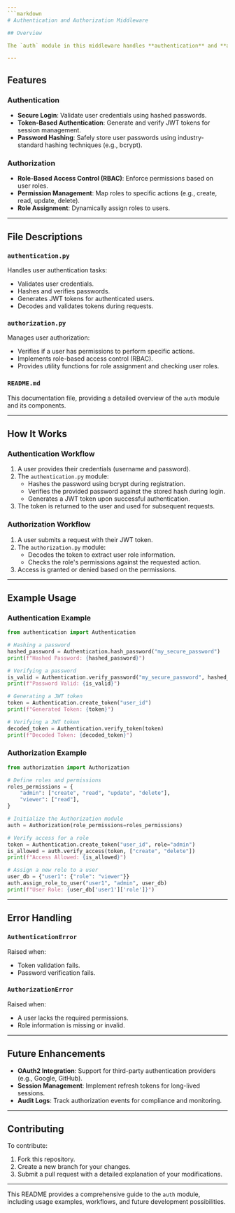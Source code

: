 ```yaml
---
```markdown
# Authentication and Authorization Middleware

## Overview

The `auth` module in this middleware handles **authentication** and **authorization** for the system. It ensures secure access to resources by verifying user identities and enforcing role-based access controls.

---
```


## Features

### Authentication
- **Secure Login**: Validate user credentials using hashed passwords.
- **Token-Based Authentication**: Generate and verify JWT tokens for session management.
- **Password Hashing**: Safely store user passwords using industry-standard hashing techniques (e.g., bcrypt).

### Authorization
- **Role-Based Access Control (RBAC)**: Enforce permissions based on user roles.
- **Permission Management**: Map roles to specific actions (e.g., create, read, update, delete).
- **Role Assignment**: Dynamically assign roles to users.

---

## File Descriptions

### `authentication.py`
Handles user authentication tasks:
- Validates user credentials.
- Hashes and verifies passwords.
- Generates JWT tokens for authenticated users.
- Decodes and validates tokens during requests.

### `authorization.py`
Manages user authorization:
- Verifies if a user has permissions to perform specific actions.
- Implements role-based access control (RBAC).
- Provides utility functions for role assignment and checking user roles.

### `README.md`
This documentation file, providing a detailed overview of the `auth` module and its components.

---

## How It Works

### Authentication Workflow
1. A user provides their credentials (username and password).
2. The `authentication.py` module:
   - Hashes the password using bcrypt during registration.
   - Verifies the provided password against the stored hash during login.
   - Generates a JWT token upon successful authentication.
3. The token is returned to the user and used for subsequent requests.

### Authorization Workflow
1. A user submits a request with their JWT token.
2. The `authorization.py` module:
   - Decodes the token to extract user role information.
   - Checks the role's permissions against the requested action.
3. Access is granted or denied based on the permissions.

---

## Example Usage

### Authentication Example
```python
from authentication import Authentication

# Hashing a password
hashed_password = Authentication.hash_password("my_secure_password")
print(f"Hashed Password: {hashed_password}")

# Verifying a password
is_valid = Authentication.verify_password("my_secure_password", hashed_password)
print(f"Password Valid: {is_valid}")

# Generating a JWT token
token = Authentication.create_token("user_id")
print(f"Generated Token: {token}")

# Verifying a JWT token
decoded_token = Authentication.verify_token(token)
print(f"Decoded Token: {decoded_token}")
```

### Authorization Example
```python
from authorization import Authorization

# Define roles and permissions
roles_permissions = {
    "admin": ["create", "read", "update", "delete"],
    "viewer": ["read"],
}

# Initialize the Authorization module
auth = Authorization(role_permissions=roles_permissions)

# Verify access for a role
token = Authentication.create_token("user_id", role="admin")
is_allowed = auth.verify_access(token, ["create", "delete"])
print(f"Access Allowed: {is_allowed}")

# Assign a new role to a user
user_db = {"user1": {"role": "viewer"}}
auth.assign_role_to_user("user1", "admin", user_db)
print(f"User Role: {user_db['user1']['role']}")
```

---

## Error Handling

### `AuthenticationError`
Raised when:
- Token validation fails.
- Password verification fails.

### `AuthorizationError`
Raised when:
- A user lacks the required permissions.
- Role information is missing or invalid.

---

## Future Enhancements
- **OAuth2 Integration**: Support for third-party authentication providers (e.g., Google, GitHub).
- **Session Management**: Implement refresh tokens for long-lived sessions.
- **Audit Logs**: Track authorization events for compliance and monitoring.

---

## Contributing
To contribute:
1. Fork this repository.
2. Create a new branch for your changes.
3. Submit a pull request with a detailed explanation of your modifications.

---

This README provides a comprehensive guide to the `auth` module, including usage examples, workflows, and future development possibilities.
